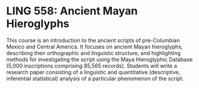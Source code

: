 # LING 558: Ancient Mayan Hieroglyphs

This course is an introduction to the ancient scripts of pre-Columbian Mexico and Central America. It focuses on ancient Mayan hieroglyphs, describing their orthographic and linguistic structure, and highlighting methods for investigating the script using the Maya Hieroglyphic Database (5,000 inscriptions comprising 85,565 records). Students will write a research paper consisting of a linguistic and quantitative (descriptive, inferential statistical) analysis of a particular phenomenon of the script.